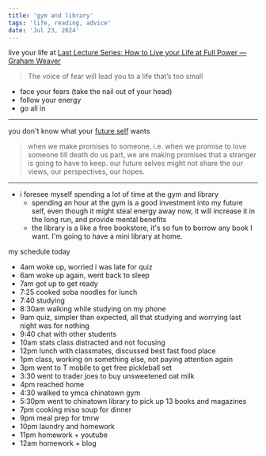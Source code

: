 ```yaml
---
title: 'gym and library'
tags: 'life, reading, advice'
date: 'Jul 23, 2024'
---
```


live your life at [Last Lecture Series: How to Live your Life at Full Power — Graham Weaver](https://www.youtube.com/watch?v=uxoCnxlxpIk)

> The voice of fear will lead you to a life that’s too small

- face your fears (take the nail out of your head)
- follow your energy
- go all in

---

you don't know what your [future self](https://www.ted.com/talks/shankar_vedantam_you_don_t_actually_know_what_your_future_self_wants?subtitle=en) wants

> when we make promises to someone, i.e. when we promise to love someone till death do us part, we are making promises that a stranger is going to have to keep. our future selves might not share the our views, our perspectives, our hopes.

---

- i foresee myself spending a lot of time at the gym and library
  - spending an hour at the gym is a good investment into my future self, even though it might steal energy away now, it will increase it in the long run, and provide mental benefits
  - the library is a like a free bookstore, it's so fun to borrow any book I want. I'm going to have a mini library at home.

my schedule today

- 4am woke up, worried i was late for quiz
- 6am woke up again, went back to sleep
- 7am got up to get ready
- 7:25 cooked soba noodles for lunch
- 7:40 studying
- 8:30am walking while studying on my phone
- 9am quiz, simpler than expected, all that studying and worrying last night was for nothing
- 9:40 chat with other students
- 10am stats class distracted and not focusing
- 12pm lunch with classmates, discussed best fast food place
- 1pm class, working on something else, not paying attention again
- 3pm went to T mobile to get free pickleball set
- 3:30 went to trader joes to buy unsweetened oat milk
- 4pm reached home
- 4:30 walked to ymca chinatown gym
- 5:30pm went to chinatown library to pick up 13 books and magazines
- 7pm cooking miso soup for dinner
- 9pm meal prep for tmrw
- 10pm laundry and homework
- 11pm homework + youtube
- 12am homework + blog
